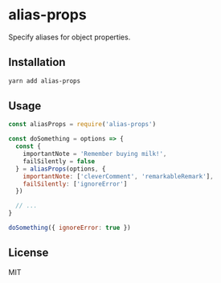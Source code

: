 # alias-props

Specify aliases for object properties.

## Installation

```bash
yarn add alias-props
```

## Usage

```javascript
const aliasProps = require('alias-props')

const doSomething = options => {
  const {
    importantNote = 'Remember buying milk!',
    failSilently = false
  } = aliasProps(options, {
    importantNote: ['cleverComment', 'remarkableRemark'],
    failSilently: ['ignoreError']
  })

  // ...
}

doSomething({ ignoreError: true })
```

## License

MIT

